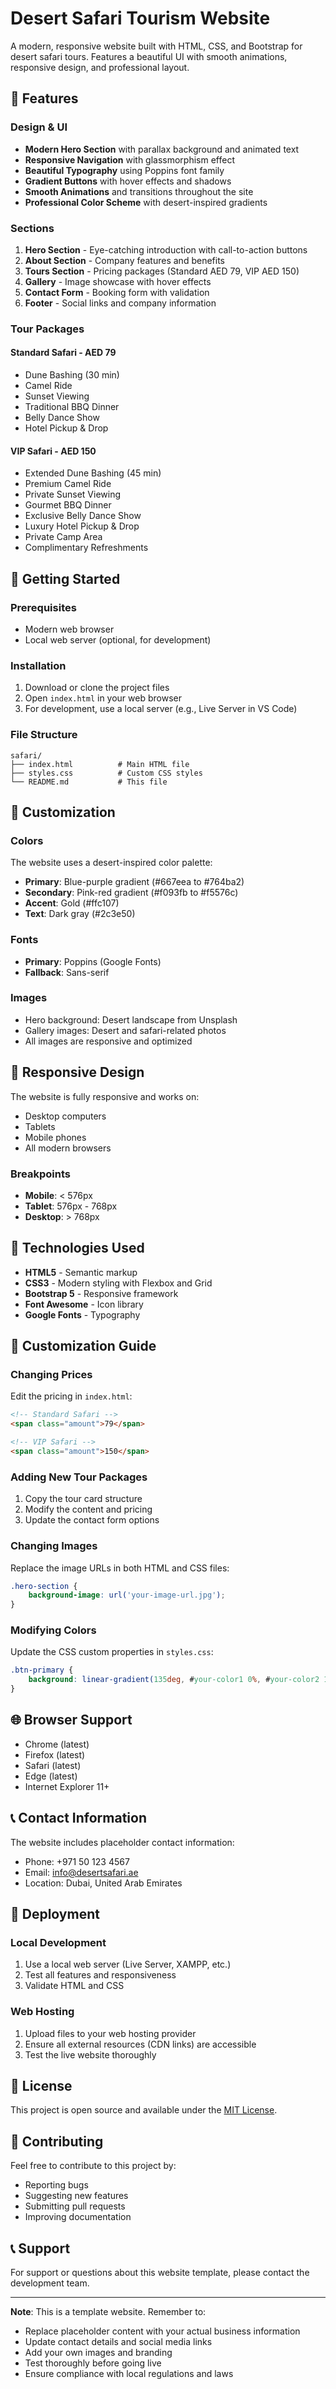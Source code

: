# Desert Safari Tourism Website

A modern, responsive website built with HTML, CSS, and Bootstrap for desert safari tours. Features a beautiful UI with smooth animations, responsive design, and professional layout.

## 🌟 Features

### Design & UI
- **Modern Hero Section** with parallax background and animated text
- **Responsive Navigation** with glassmorphism effect
- **Beautiful Typography** using Poppins font family
- **Gradient Buttons** with hover effects and shadows
- **Smooth Animations** and transitions throughout the site
- **Professional Color Scheme** with desert-inspired gradients

### Sections
1. **Hero Section** - Eye-catching introduction with call-to-action buttons
2. **About Section** - Company features and benefits
3. **Tours Section** - Pricing packages (Standard AED 79, VIP AED 150)
4. **Gallery** - Image showcase with hover effects
5. **Contact Form** - Booking form with validation
6. **Footer** - Social links and company information

### Tour Packages

#### Standard Safari - AED 79
- Dune Bashing (30 min)
- Camel Ride
- Sunset Viewing
- Traditional BBQ Dinner
- Belly Dance Show
- Hotel Pickup & Drop

#### VIP Safari - AED 150
- Extended Dune Bashing (45 min)
- Premium Camel Ride
- Private Sunset Viewing
- Gourmet BBQ Dinner
- Exclusive Belly Dance Show
- Luxury Hotel Pickup & Drop
- Private Camp Area
- Complimentary Refreshments

## 🚀 Getting Started

### Prerequisites
- Modern web browser
- Local web server (optional, for development)

### Installation
1. Download or clone the project files
2. Open `index.html` in your web browser
3. For development, use a local server (e.g., Live Server in VS Code)

### File Structure
```
safari/
├── index.html          # Main HTML file
├── styles.css          # Custom CSS styles
└── README.md           # This file
```

## 🎨 Customization

### Colors
The website uses a desert-inspired color palette:
- **Primary**: Blue-purple gradient (#667eea to #764ba2)
- **Secondary**: Pink-red gradient (#f093fb to #f5576c)
- **Accent**: Gold (#ffc107)
- **Text**: Dark gray (#2c3e50)

### Fonts
- **Primary**: Poppins (Google Fonts)
- **Fallback**: Sans-serif

### Images
- Hero background: Desert landscape from Unsplash
- Gallery images: Desert and safari-related photos
- All images are responsive and optimized

## 📱 Responsive Design

The website is fully responsive and works on:
- Desktop computers
- Tablets
- Mobile phones
- All modern browsers

### Breakpoints
- **Mobile**: < 576px
- **Tablet**: 576px - 768px
- **Desktop**: > 768px

## 🔧 Technologies Used

- **HTML5** - Semantic markup
- **CSS3** - Modern styling with Flexbox and Grid
- **Bootstrap 5** - Responsive framework
- **Font Awesome** - Icon library
- **Google Fonts** - Typography

## 📝 Customization Guide

### Changing Prices
Edit the pricing in `index.html`:
```html
<!-- Standard Safari -->
<span class="amount">79</span>

<!-- VIP Safari -->
<span class="amount">150</span>
```

### Adding New Tour Packages
1. Copy the tour card structure
2. Modify the content and pricing
3. Update the contact form options

### Changing Images
Replace the image URLs in both HTML and CSS files:
```css
.hero-section {
    background-image: url('your-image-url.jpg');
}
```

### Modifying Colors
Update the CSS custom properties in `styles.css`:
```css
.btn-primary {
    background: linear-gradient(135deg, #your-color1 0%, #your-color2 100%);
}
```

## 🌐 Browser Support

- Chrome (latest)
- Firefox (latest)
- Safari (latest)
- Edge (latest)
- Internet Explorer 11+

## 📞 Contact Information

The website includes placeholder contact information:
- Phone: +971 50 123 4567
- Email: info@desertsafari.ae
- Location: Dubai, United Arab Emirates

## 🚀 Deployment

### Local Development
1. Use a local web server (Live Server, XAMPP, etc.)
2. Test all features and responsiveness
3. Validate HTML and CSS

### Web Hosting
1. Upload files to your web hosting provider
2. Ensure all external resources (CDN links) are accessible
3. Test the live website thoroughly

## 📄 License

This project is open source and available under the [MIT License](LICENSE).

## 🤝 Contributing

Feel free to contribute to this project by:
- Reporting bugs
- Suggesting new features
- Submitting pull requests
- Improving documentation

## 📞 Support

For support or questions about this website template, please contact the development team.

---

**Note**: This is a template website. Remember to:
- Replace placeholder content with your actual business information
- Update contact details and social media links
- Add your own images and branding
- Test thoroughly before going live
- Ensure compliance with local regulations and laws 